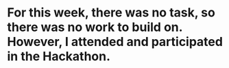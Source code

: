 # For this week, there was no task, so there was no work to build on. However, I attended and participated in the Hackathon.
